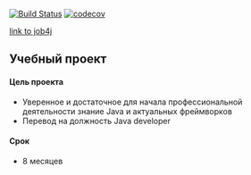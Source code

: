 [![Build Status](https://travis-ci.org/andreyoliferov/job4j.svg?branch=master)](https://travis-ci.org/andreyoliferov/job4j)
[![codecov](https://codecov.io/gh/andreyoliferov/job4j/branch/master/graph/badge.svg)](https://codecov.io/gh/andreyoliferov/job4j)


[link to job4j](http://job4j.ru/)
## Учебный проект ##
#### Цель проекта ####
* Уверенное и достаточное для начала профессиональной деятельности знание Java и актуальных фреймворков
* Перевод на должность Java developer
#### Срок ####
* 8 месяцев